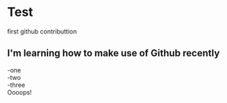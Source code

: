 # Test
first github contributtion
## I'm learning how to make use of Github recently  
-one  
-two  
-three  
Oooops!

